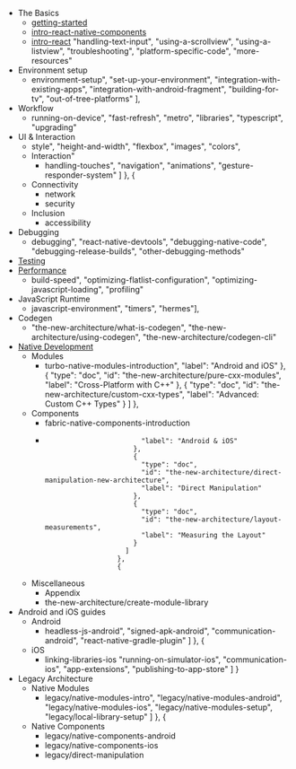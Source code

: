 * The Basics
  * [getting-started](introduction.md)
  * [intro-react-native-components](intro-react-native-components.md)
  * [intro-react](intro-react.md)
        "handling-text-input",
        "using-a-scrollview",
        "using-a-listview",
        "troubleshooting",
        "platform-specific-code",
        "more-resources"
* Environment setup
  * environment-setup",
          "set-up-your-environment",
          "integration-with-existing-apps",
          "integration-with-android-fragment",
          "building-for-tv",
          "out-of-tree-platforms"
        ],
* Workflow
  * running-on-device",
          "fast-refresh",
          "metro",
          "libraries",
          "typescript",
          "upgrading"
* UI & Interaction
  * style",
            "height-and-width",
            "flexbox",
            "images",
            "colors",
  * Interaction"
    * handling-touches",
                  "navigation",
                  "animations",
                  "gesture-responder-system"
                ]
              },
              {
  * Connectivity
    * network
    * security
  * Inclusion
    * accessibility
* Debugging
  * debugging",
                "react-native-devtools",
                "debugging-native-code",
                "debugging-release-builds",
                "other-debugging-methods"
* [Testing](testing-overview.md)
* [Performance](performance.md)
  * build-speed",
                  "optimizing-flatlist-configuration",
                  "optimizing-javascript-loading",
                  "profiling"
* JavaScript Runtime
  * javascript-environment", "timers", "hermes"],
* Codegen
  * "the-new-architecture/what-is-codegen",
                      "the-new-architecture/using-codegen",
                      "the-new-architecture/codegen-cli"
* [Native Development](native-platforms.md)
  * Modules
    * turbo-native-modules-introduction",
                                "label": "Android and iOS"
                              },
                              {
                                "type": "doc",
                                "id": "the-new-architecture/pure-cxx-modules",
                                "label": "Cross-Platform with C++"
                              },
                              {
                                "type": "doc",
                                "id": "the-new-architecture/custom-cxx-types",
                                "label": "Advanced: Custom C++ Types"
                              }
                            ]
                          },
  * Components
    * fabric-native-components-introduction
    * 
                                  "label": "Android & iOS"
                                },
                                {
                                  "type": "doc",
                                  "id": "the-new-architecture/direct-manipulation-new-architecture",
                                  "label": "Direct Manipulation"
                                },
                                {
                                  "type": "doc",
                                  "id": "the-new-architecture/layout-measurements",
                                  "label": "Measuring the Layout"
                                }
                              ]
                            },
                            {
  * Miscellaneous
    * Appendix
    * the-new-architecture/create-module-library
* Android and iOS guides
  * Android
    * headless-js-android",
                                  "signed-apk-android",
                                  "communication-android",
                                  "react-native-gradle-plugin"
                                ]
                              },
                              {
  * iOS
    * linking-libraries-ios
                                      "running-on-simulator-ios",
                                      "communication-ios",
                                      "app-extensions",
                                      "publishing-to-app-store"
                                    ]
                                  }
* Legacy Architecture
  * Native Modules
    * legacy/native-modules-intro",
                                          "legacy/native-modules-android",
                                          "legacy/native-modules-ios",
                                          "legacy/native-modules-setup",
                                          "legacy/local-library-setup"
                                        ]
                                      },
                                      {
  * Native Components
    * legacy/native-components-android
    * legacy/native-components-ios
    * legacy/direct-manipulation